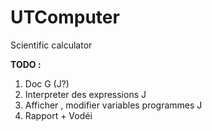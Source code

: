 # UTComputer
Scientific calculator

__TODO :__

  1. Doc G (J?)
  2. Interpreter des expressions J
  3. Afficher , modifier variables programmes J 
  4. Rapport + Vodéi 
  
  
